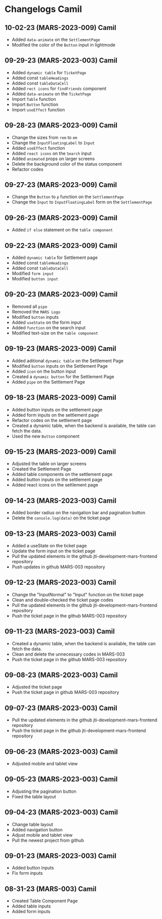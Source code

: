 # Changelogs Camil

## 10-02-23 (MARS-2023-009) Camil

-   Added `data-animate` on the `SettlementPage`
-   Modified the color of the `Button` input in lightmode

## 09-29-23 (MARS-2023-003) Camil

-   Added `dynamic table` for `TicketPage`
-   Added const `tableHeadings`
-   Added const `tableDataCell`
-   Added `rect icons` for `findFriends` component
-   Added `data-animate` on the `TicketPage`
-   Import `Table` function
-   Import `Button` function
-   Import `useEffect` function

## 09-28-23 (MARS-2023-009) Camil

-   Change the sizes from `rem` to `em`
-   Change the `InputFloatingLabel` to `Input`
-   Added `useEffect` function
-   Added `react icons` on the `Search` input
-   Added `animated` props on larger screens
-   Delete the background color of the status component
-   Refactor codes

## 09-27-23 (MARS-2023-009) Camil

-   Change the `Button` to `p` function on the `SettlementPage`
-   Change the `Input` to `InputFloatingLabel` form on the `SettlementPage`

## 09-26-23 (MARS-2023-009) Camil

-   Added `if else` statement on the `table component`

## 09-22-23 (MARS-2023-009) Camil

-   Added `dynamic table` for Settlement page
-   Added const `tableHeadings`
-   Added const `tableDataCell`
-   Modified `form input`
-   Modified `button input`

## 09-20-23 (MARS-2023-009) Camil

-   Removed all `pipe`
-   Removed the `MARS Logo`
-   Modified `button` inputs
-   Added `useState` on the form input
-   Added `function` on the search input
-   Modified text-size on the `table component`

## 09-19-23 (MARS-2023-009) Camil

-   Added aditional `dynamic table` on the Settlement Page
-   Modified `button` inputs on the Settlement Page
-   Added `icon` on the button input
-   Created a `dynamic button` for the Settlement Page
-   Added `pipe` on the Settlement Page

## 09-18-23 (MARS-2023-009) Camil

-   Added button inputs on the settlement page
-   Added form inputs on the settlement page
-   Refactor codes on the settlement page
-   Created a dynamic table, when the backend is available,
    the table can fetch the data.
-   Used the new `Button` component

## 09-15-23 (MARS-2023-009) Camil

-   Adjusted the table on larger screens
-   Created the Settlement Page
-   Added table components on the settlement page
-   Added button inputs on the settlement page
-   Added react icons on the settlement page

## 09-14-23 (MARS-2023-003) Camil

-   Added border radius on the navigation bar and pagination button
-   Delete the `console.log(data)` on the ticket page

## 09-13-23 (MARS-2023-003) Camil

-   Added a useState on the ticket page
-   Update the form input on the ticket page
-   Pull the updated elements in the github jti-development-mars-frontend repository
-   Push updates in github MARS-003 repository

## 09-12-23 (MARS-2023-003) Camil

-   Change the "InputNormal" to "Input" function on the ticket page
-   Clean and double-checked the ticket page codes
-   Pull the updated elements in the github jti-development-mars-frontend repository
-   Push the ticket page in the github MARS-003 repository

## 09-11-23 (MARS-2023-003) Camil

-   Created a dynamic table, when the backend is available,
    the table can fetch the data.
-   Clean and delete the unnecessary codes in MARS-003
-   Push the ticket page in the github MARS-003 repository

## 09-08-23 (MARS-2023-003) Camil

-   Adjusted the ticket page
-   Push the ticket page in github MARS-003 repository

## 09-07-23 (MARS-2023-003) Camil

-   Pull the updated elements in the github jti-development-mars-frontend repository
-   Push the ticket page in the github jti-development-mars-frontend repository

## 09-06-23 (MARS-2023-003) Camil

-   Adjusted mobile and tablet view

## 09-05-23 (MARS-2023-003) Camil

-   Adjusting the pagination button
-   Fixed the table layout

## 09-04-23 (MARS-2023-003) Camil

-   Change table layout
-   Added navigation button
-   Adjust mobile and tablet view
-   Pull the newest project from github

## 09-01-23 (MARS-2023-003) Camil

-   Added button inputs
-   Fix form inputs

## 08-31-23 (MARS-003) Camil

-   Created Table Component Page
-   Added table inputs
-   Added form inputs
